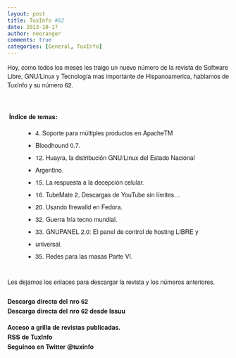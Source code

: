 ```yaml
---
layout: post
title: TuxInfo #62
date: 2013-10-17
author: neoranger
comments: true
categories: [General, TuxInfo]
---
```

<span style="font-family:Helvetica Neue, Arial, Helvetica, sans-serif;">Hoy, como todos los meses les traigo un nuevo número de la revista de Software Libre, GNU/Linux y Tecnología mas importante de Hispanoamerica, hablamos de TuxInfo y su número 62.</span><br /><span style="font-family:Helvetica Neue, Arial, Helvetica, sans-serif;"><br /></span><br /><div style="line-height:22px;margin-bottom:15px;padding:0;"><strong style="background-color:white;"><span style="font-family:Helvetica Neue, Arial, Helvetica, sans-serif;"> Í</span><span style="font-family:Helvetica Neue, Arial, Helvetica, sans-serif;">ndice de temas:</span></strong></div><ul style="line-height:22px;margin:0 0 15px 40px;"><li style="margin:0 0 5px;"><span style="background-color:white;font-family:Helvetica Neue, Arial, Helvetica, sans-serif;">4. Sopo</span><span style="background-color:white;font-family:Helvetica Neue, Arial, Helvetica, sans-serif;">rte para múltiples productos en ApacheTM</span></li><li style="margin:0 0 5px;"><span style="background-color:white;font-family:Helvetica Neue, Arial, Helvetica, sans-serif;">Bloodhound 0.7.</span></li><li style="margin:0 0 5px;"><span style="background-color:white;font-family:Helvetica Neue, Arial, Helvetica, sans-serif;">12. Huayra, la distribución GNU/Linux del Estado Nacional</span></li><li style="margin:0 0 5px;"><span style="background-color:white;font-family:Helvetica Neue, Arial, Helvetica, sans-serif;">Argentino.</span></li><li style="margin:0 0 5px;"><span style="background-color:white;font-family:Helvetica Neue, Arial, Helvetica, sans-serif;">15. La respuesta a la decepción celular.</span></li><li style="margin:0 0 5px;"><span style="background-color:white;font-family:Helvetica Neue, Arial, Helvetica, sans-serif;">16. TubeMate 2, Descargas de YouTube sin límites…</span></li><li style="margin:0 0 5px;"><span style="background-color:white;font-family:Helvetica Neue, Arial, Helvetica, sans-serif;">20. Usando firewalld en Fedora.</span></li><li style="margin:0 0 5px;"><span style="background-color:white;font-family:Helvetica Neue, Arial, Helvetica, sans-serif;">32. Guerra fría tecno mundial.</span></li><li style="margin:0 0 5px;"><span style="background-color:white;font-family:Helvetica Neue, Arial, Helvetica, sans-serif;">33. GNUPANEL 2.0: El panel de control de hosting LIBRE y</span></li><li style="margin:0 0 5px;"><span style="background-color:white;font-family:Helvetica Neue, Arial, Helvetica, sans-serif;">universal.</span></li><li style="margin:0 0 5px;"><span style="background-color:white;font-family:Helvetica Neue, Arial, Helvetica, sans-serif;">35. Redes para las masas Parte VI.</span></li></ul><div><span style="font-family:Helvetica Neue, Arial, Helvetica, sans-serif;"><br /></span></div><div><span style="line-height:22px;"><span style="font-family:Helvetica Neue, Arial, Helvetica, sans-serif;">Les dejamos los enlaces para descargar la revista y los números anteriores.</span></span></div><div><span style="line-height:22px;"><span style="font-family:Helvetica Neue, Arial, Helvetica, sans-serif;"><br /></span></span></div><div><div style="line-height:22px;margin-bottom:15px;padding:0;"><span style="background-color:white;color:white;font-family:Helvetica Neue, Arial, Helvetica, sans-serif;"><a href="http://goo.gl/781D1l" style="text-decoration:none;" target="_blank"><strong>Descarga directa del nro 62</strong></a><br /><a href="http://issuu.com/arielm.corgatelli/docs/tuxinfo62" style="text-decoration:none;" target="_blank"><strong>Descarga directa del nro 62 desde Issuu</strong></a></span></div><div style="line-height:22px;margin-bottom:15px;padding:0;"><strong><span style="background-color:white;color:white;font-family:Helvetica Neue, Arial, Helvetica, sans-serif;"><a href="http://infosertec.loquefaltaba.com/" style="text-decoration:none;" target="_blank">Acceso a grilla de revistas publicadas.</a><br /><a href="http://www.tuxinfo.com.ar/?feed=rss2" style="text-decoration:none;" target="_blank">RSS de TuxInfo</a><br /><a href="http://www.twitter.com/tuxinfo" style="text-decoration:none;" target="_blank">Seguinos en Twitter @tuxinfo</a></span></strong></div></div>
